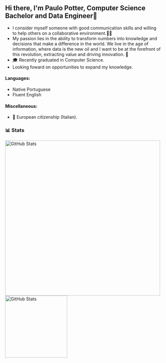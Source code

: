 ## Hi there, I'm Paulo Potter, Computer Science Bachelor and Data Engineer👋

- I consider myself someone with good communication skills and willing to help others on a collaborative environment.🍵🍕
- My passion lies in the ability to transform numbers into knowledge and decisions that make a difference in the world. We live in the age of information, where data is the new oil and I want to be at the forefront of this revolution, extracting value and driving innovation. 🎲
- 🎓 Recently graduated in Computer Science.
- Looking foward on opportunities to expand my knowledge.

#### Languages:
- Native Portuguese
- Fluent English

#### Miscellaneous:
- 🎷 European citizenship (Italian).

### 📊 Stats 


<p>

  <img 
      align="left" 
      alt="GitHub Stats" 
      height="500" 
      src="https://github-readme-stats.vercel.app/api/top-langs/?username=paulopottermarchi&theme=shades-of-purple&layout=donut-vertical&custom_title=Languages&langs_count=9" 
  />
  
  <img 
    align="left" 
    alt="GitHub Stats" 
    height="200" 
    style="padding-right: 10px;" 
    src="https://github-readme-stats.vercel.app/api?username=paulopottermarchi&show_icons=true&theme=ambient_gradient&include_all_commits=true&locale=en" 
  />

</p>

